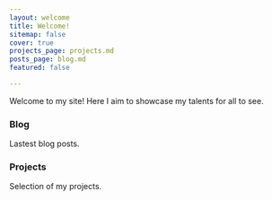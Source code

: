 ```yaml
---
layout: welcome
title: Welcome!
sitemap: false
cover: true
projects_page: projects.md
posts_page: blog.md
featured: false

---
```


Welcome to my site! Here I aim to showcase my talents for all to see. 

###  Blog
Lastest blog posts.
<!--posts_list-->

### Projects
Selection of my projects.
<!--projects-->




